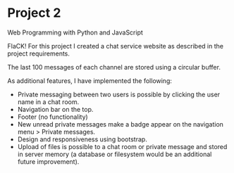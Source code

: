 # Project 2

Web Programming with Python and JavaScript

FlaCK!
For this project I created a chat service website as described in the project requirements.

The last 100 messages of each channel are stored using a circular buffer.

As additional features, I have implemented the following:
+ Private messaging between two users is possible by clicking the user name in a chat room.
+ Navigation bar on the top.
+ Footer (no functionality)
+ New unread private messages make a badge appear on the navigation menu > Private messages.
+ Design and responsiveness using bootstrap.
+ Upload of files is possible to a chat room or private message and stored in server memory (a database or filesystem would be an additional future improvement).